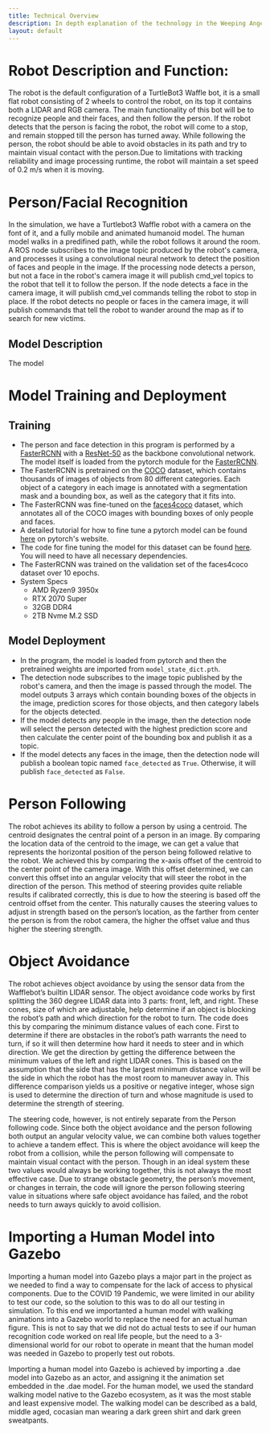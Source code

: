 ```yaml
---
title: Technical Overview
description: In depth explanation of the technology in the Weeping Angel Bot program
layout: default
---
```


# Robot Description and Function:
The robot is the default configuration of a TurtleBot3 Waffle bot, it is a small flat robot consisting of 2 wheels to control the robot, on its top it contains both a LIDAR and RGB camera. The main functionality of this bot will be to recognize people and their faces, and then follow the person. If the robot detects that the person is facing the robot, the robot will come to a stop, and remain stopped till the person has turned away. While following the person, the robot should be able to avoid obstacles in its path and try to maintain visual contact with the person.Due to limitations with tracking reliability and image processing runtime, the robot will maintain a set speed of 0.2 m/s when it is moving.

# Person/Facial Recognition

In the simulation, we have a Turtlebot3 Waffle robot with a camera on the font of it, and a fully mobile and animated humanoid model. The human model walks in a predifined path, while the robot follows it around the room. A ROS node subscribes to the image topic produced by the robot's camera, and processes it using a convolutional neural network to detect the position of faces and people in the image. If the processing node detects a person, but not a face in the robot's camera image it will publish cmd_vel topics to the robot that tell it to follow the person. If the node detects a face in the camera image, it will publish cmd_vel commands telling the robot to stop in place. If the robot detects no people or faces in the camera image, it will publish commands that tell the robot to wander around the map as if to search for new victims. 

## Model Description

The model 

# Model Training and Deployment

## Training

* The person and face detection in this program is performed by a [FasterRCNN](https://arxiv.org/pdf/1506.01497.pdf) with a [ResNet-50](https://arxiv.org/pdf/1512.03385.pdf) as the backbone convolutional network. The model itself is loaded from the pytorch module for the [FasterRCNN](https://pytorch.org/vision/stable/models.html#faster-r-cnn).
* The FasterRCNN is pretrained on the [COCO](https://cocodataset.org/#home) dataset, which contains thousands of images of objects from 80 different categories. Each object of a category in each image is annotated with a segmentation mask and a bounding box, as well as the category that it fits into. 
* The FasterRCNN was fine-tuned on the [faces4coco](https://github.com/ACI-Institute/faces4coco) dataset, which annotates all of the COCO images with bounding boxes of only people and faces.
* A detailed tutorial for how to fine tune a pytorch model can be found [here](https://pytorch.org/tutorials/intermediate/torchvision_tutorial.html) on pytorch's website.
* The code for fine tuning the model for this dataset can be found [here](https://github.com/Aringan0323/faces4coco_detection/tree/main/src). You will need to have all necessary dependencies.
* The FasterRCNN was trained on the validation set of the faces4coco dataset over 10 epochs.
* System Specs
  - AMD Ryzen9 3950x
  - RTX 2070 Super
  - 32GB DDR4
  - 2TB Nvme M.2 SSD

## Model Deployment

* In the program, the model is loaded from pytorch and then the pretrained weights are imported from `model_state_dict.pth`.
* The detection node subscribes to the image topic published by the robot's camera, and then the image is passed through the model. The model outputs 3 arrays which contain bounding boxes of the objects in the image, prediction scores for those objects, and then category labels for the objects detected.
* If the model detects any people in the image, then the detection node will select the person detected with the highest prediction score and then calculate the center point of the bounding box and publish it as a topic.
* If the model detects any faces in the image, then the detection node will publish a boolean topic named `face_detected` as `True`. Otherwise, it will publish `face_detected` as `False`.

# Person Following

The robot achieves its ability to follow a person by using a centroid. The centroid designates the central point of a person in an image. By comparing the location data of the centroid to the image, we can get a value that represents the horizontal position of the person being followed relative to the robot. We achieved this by comparing the x-axis offset of the centroid to the center point of the camera image. With this offset determined, we can convert this offset into an angular velocity that will steer the robot in the direction of the person. This method of steering provides quite reliable results if calibrated correctly, this is due to how the steering is based off the centroid offset from the center. This naturally causes the steering values to adjust in strength based on the person’s location, as the farther from center the person is from the robot camera, the higher the offset value and thus higher the steering strength.

# Object Avoidance

The robot achieves object avoidance by using the sensor data from the Wafflebot’s builtin LIDAR sensor. The object avoidance code works by first splitting the 360 degree LIDAR data into 3 parts: front, left, and right. These cones, size of which are adjustable, help determine if an object is blocking the robot’s path and which direction for the robot to turn. The code does this by comparing the minimum distance values of each cone. First to determine if there are obstacles in the robot’s path warrants the need to turn, if so it will then determine how hard it needs to steer and in which direction. We get the direction by getting the difference between the minimum values of the left and right LIDAR cones. This is based on the assumption that the side that has the largest minimum distance value will be the side in which the robot has the most room to maneuver away in.  This difference comparison yields us a positive or negative integer, whose sign is used to determine the direction of turn and whose magnitude is used to determine the strength of steering.

The steering code, however, is not entirely separate from the Person following code. Since both the object avoidance and the person following both output an angular velocity value, we can combine both values together to achieve a tandem effect. This is where the object avoidance will keep the robot from a collision, while the person following  will compensate to maintain visual contact with the person. Though in an ideal system these two values would always be working together, this is not always the most effective case. Due to strange obstacle geometry, the person’s movement, or changes in terrain, the code will ignore the person following steering value in situations where safe object avoidance has failed, and the robot needs to turn aways quickly to avoid collision.

# Importing a Human Model into Gazebo

Importing a human model into Gazebo plays a major part in the project as we needed to find a way to compensate for the lack of access to physical components. Due to the COVID 19 Pandemic, we were limited in our ability to test our code, so the solution to this was to do all our testing in simulation. To this end we importanted a human model with walking animations into a Gazebo world to replace the need for an actual human figure. This is not to say that we did not do actual tests to see if our human recognition code worked on real life people, but the need to a 3-dimensional world for our robot to operate in meant that the human model was needed in Gazebo to properly test out robots.

Importing a human model into Gazebo is achieved by importing a .dae model into Gazebo as an actor, and assigning it the animation set embedded in the .dae model. For the human model, we used the standard walking model native to the Gazebo ecosystem, as it was the most stable and least expensive model. The walking model can be described as a bald, middle aged, cocasian man wearing a dark green shirt and dark green sweatpants.
